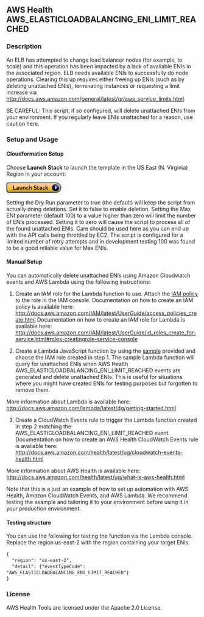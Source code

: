 ## AWS Health AWS_ELASTICLOADBALANCING_ENI_LIMIT_REACHED

### Description
An ELB has attempted to change load balancer nodes (for example, to scale) and this operation has been impacted by a lack of available ENIs in the associated region. ELB needs available ENIs to successfully do node operations. Clearing this up requires either freeing up ENIs (such as by deleting unattached ENIs), terminating instances or requesting a limit increase via http://docs.aws.amazon.com/general/latest/gr/aws_service_limits.html.

BE CAREFUL: This script, if so configured, will delete unattached ENIs from your environment. If you regularly leave ENIs unattached for a reason, use caution here.

### Setup and Usage

#### Cloudformation Setup
Choose **Launch Stack** to launch the template in the US East (N. Virginia) Region in your account:

[![Launch AWS Health Code Elastic Load Balancing ENI Limit Reached](../../images/cloudformation-launch-stack.png)](https://console.aws.amazon.com/cloudformation/home?region=us-east-1#/stacks/new?stackName=AWSHealthElasticLoadBalancingENILimitReached&templateURL=https://s3.amazonaws.com/aws-health-tools-assets/cloudformation-templates/AWSHealthElasticLoadBalancingENILimitReached.json)

Setting the Dry Run parameter to true (the default) will keep the script from actually doing deletions. Set it to false to enable deletion.
Setting the Max ENI parameter (default 100) to a value higher than zero will limit the number of ENIs processed. Setting it to zero will cause the script to process all of the found unattached ENIs. Care should be used here as you can end up with the API calls being throttled by EC2. The script is configured for a limited number of retry attempts and in development testing 100 was found to be a good reliable value for Max ENIs.

#### Manual Setup
You can automatically delete unattached ENIs using Amazon Cloudwatch events and AWS Lambda using the following instructions:

1. Create an IAM role for the Lambda function to use. Attach the [IAM policy](IAMPolicy) to the role in the IAM console.
Documentation on how to create an IAM policy is available here: http://docs.aws.amazon.com/IAM/latest/UserGuide/access_policies_create.html
Documentation on how to create an IAM role for Lambda is available here: http://docs.aws.amazon.com/IAM/latest/UserGuide/id_roles_create_for-service.html#roles-creatingrole-service-console

2. Create a Lambda JavaScript function by using the [sample](LambdaFunction.js) provided and choose the IAM role created in step 1. The sample Lambda function will query for unattached ENIs when AWS Health AWS_ELASTICLOADBALANCING_ENI_LIMIT_REACHED events are generated and delete unattached ENIs. This is useful for situations where you might have created ENIs for testing purposes but forgotten to remove them.

More information about Lambda is available here: http://docs.aws.amazon.com/lambda/latest/dg/getting-started.html

3. Create a CloudWatch Events rule to trigger the Lambda function created in step 2 matching the AWS_ELASTICLOADBALANCING_ENI_LIMIT_REACHED event.
Documentation on how to create an AWS Health CloudWatch Events rule is available here: http://docs.aws.amazon.com/health/latest/ug/cloudwatch-events-health.html

More information about AWS Health is available here: http://docs.aws.amazon.com/health/latest/ug/what-is-aws-health.html

Note that this is a just an example of how to set up automation with AWS Health, Amazon CloudWatch Events, and AWS Lambda. We recommend testing the example and tailoring it to your environment before using it in your production environment. 

#### Testing structure
You can use the following for testing the function via the Lambda console.
Replace the region us-east-2 with the region containing your target ENIs.

```
{
  "region": "us-east-2",
  "detail": {"eventTypeCode": "AWS_ELASTICLOADBALANCING_ENI_LIMIT_REACHED"}
}
```

### License
AWS Health Tools are licensed under the Apache 2.0 License.

